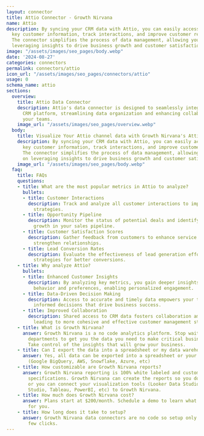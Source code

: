 ```yaml
---
layout: connector
title: Attio Connector - Growth Nirvana
name: Attio
description: By syncing your CRM data with Attio, you can easily access and analyze
  key customer information, track interactions, and improve customer relationships.
  The connector simplifies the process of data management, allowing you to focus on
  leveraging insights to drive business growth and customer satisfaction.
image: "/assets/images/seo_pages/body.webp"
date: '2024-08-27'
categories: connectors
permalink: connectors/attio
icon_url: "/assets/images/seo_pages/connectors/attio"
usage: 0
schema_name: attio
sections:
  overview:
    title: Attio Data Connector
    description: Attio's data connector is designed to seamlessly integrate with your
      CRM platform, streamlining data organization and enhancing collaboration among
      your teams.
    image_url: "/assets/images/seo_pages/overview.webp"
  body:
    title: Visualize Your Attio channel data with Growth Nirvana's Attio Connector
    description: By syncing your CRM data with Attio, you can easily access and analyze
      key customer information, track interactions, and improve customer relationships.
      The connector simplifies the process of data management, allowing you to focus
      on leveraging insights to drive business growth and customer satisfaction.
    image_url: "/assets/images/seo_pages/body.webp"
  faq:
    title: FAQs
    questions:
    - title: What are the most popular metrics in Attio to analyze?
      bullets:
      - title: Customer Interactions
        description: Track and analyze all customer interactions to improve engagement
          strategies.
      - title: Opportunity Pipeline
        description: Monitor the status of potential deals and identify areas for
          growth in your sales pipeline.
      - title: Customer Satisfaction Scores
        description: Gather feedback from customers to enhance service delivery and
          strengthen relationships.
      - title: Lead Conversion Rates
        description: Evaluate the effectiveness of lead generation efforts and optimize
          strategies for better conversions.
    - title: Why analyze Attio?
      bullets:
      - title: Enhanced Customer Insights
        description: By analyzing key metrics, you gain deeper insights into customer
          behavior and preferences, enabling personalized engagement.
      - title: Data-Driven Decision Making
        description: Access to accurate and timely data empowers your team to make
          informed decisions that drive business success.
      - title: Improved Collaboration
        description: Shared access to CRM data fosters collaboration among team members,
          leading to more cohesive and effective customer management strategies.
    - title: What is Growth Nirvana?
      answer: Growth Nirvana is a no code analytics platform. Stop waiting for other
        departments to get you the data you need to make critical business decisions.
        Take control of the insights that will grow your business.
    - title: Can I export the data into a spreadsheet or my data warehouse?
      answer: Yes, all data can be exported into a spreadsheet or your data warehouse
        (Google BigQuery, AWS, Snowflake, Azure, etc)
    - title: How customizable are Growth Nirvana reports?
      answer: Growth Nirvana reporting is 100% white labeled and customized to your
        specifications. Growth Nirvana can create the reports so you don’t have to
        or you can connect your visualization tools (Looker Data Studio/Google Data
        Studio, Tableau, PowerBI, etc) to Growth Nirvana.
    - title: How much does Growth Nirvana cost?
      answer: Plans start at $200/month. Schedule a demo to learn what plan is best
        for you.
    - title: How long does it take to setup?
      answer: Growth Nirvana data connectors are no code so setup only requires a
        few clicks.
---
```

